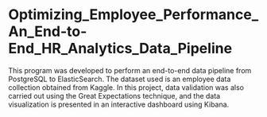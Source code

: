 # Optimizing_Employee_Performance_An_End-to-End_HR_Analytics_Data_Pipeline
This program was developed to perform an end-to-end data pipeline from PostgreSQL to ElasticSearch. The dataset used is an employee data collection obtained from Kaggle. In this project, data validation was also carried out using the Great Expectations technique, and the data visualization is presented in an interactive dashboard using Kibana.
